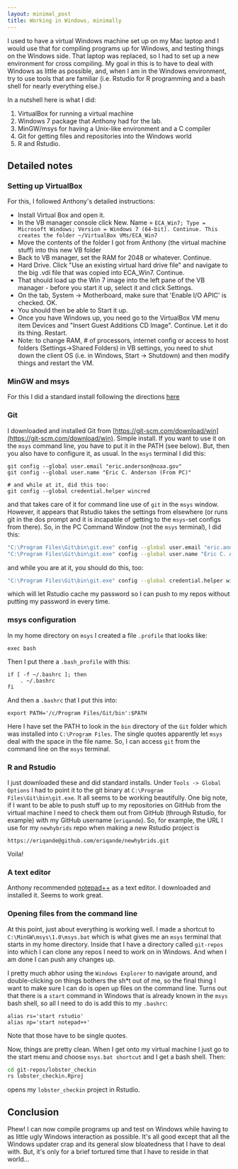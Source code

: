 ```yaml
---
layout: minimal_post
title: Working in Windows, minimally
---
```


I used to have a virtual Windows machine set up on my Mac laptop and I would use that
for compiling programs up for Windows, and testing things on the Windows side.  That laptop
was replaced, so I had to set up a new environment for cross compiling.  My goal in this
is to have to deal with Windows as little as possible, and, when I am in the Windows
environment, try to use tools that are familiar (i.e. Rstudio for R programming and 
a bash shell for nearly everything else.)  

In a nutshell here is what I did:

1. VirtualBox for running a virtual machine
2. Windows 7 package that Anthony had for the lab.
3. MinGW/msys for having a Unix-like environment and a C compiler
4. Git for getting files and repositories into the Windows world
5. R and Rstudio.

## Detailed notes

### Setting up VirtualBox

For this, I followed Anthony's detailed instructions:

- Install Virtual Box and open it.
- In the VB manager console click New. Name = `ECA_Win7; Type = Microsoft Windows; Version = Windows 7 (64-bit). Continue. This creates the folder ~/VirtualBox VMs/ECA_Win7`
- Move the contents of the folder I got from Anthony (the virtual machine stuff) into this new VB folder
- Back to VB manager, set the RAM for 2048 or whatever. Continue.
- Hard Drive. Click "Use an existing virtual hard drive file" and navigate to the big .vdi file that was copied into ECA_Win7. Continue.
- That should load up the Win 7 image into the left pane of the VB manager - before you start it up, select it and click Settings.
- On the tab, System -> Motherboard, make sure that 'Enable I/O APIC' is checked. OK.
- You should then be able to Start it up.
- Once you have Windows up, you need go to the VirtualBox VM menu item Devices and "Insert Guest Additions CD Image". Continue. Let it do its thing. Restart.
- Note: to change RAM, # of processors, internet config or access to host folders (Settings->Shared Folders) in VB settings, you need to shut down the client OS (i.e. in Windows, Start -> Shutdown) and then modify things and restart the VM.




### MinGW and msys

For this I did a standard install following the directions [here](http://www.mingw.org)


### Git

I downloaded and installed Git from [https://git-scm.com/download/win](https://git-scm.com/download/win). 
Simple install.  If you want to use it on the `msys` command line, you have to put it in the PATH 
(see below).  But, then you also have to configure it, as usual.  In the `msys` terminal I did this:

```
git config --global user.email "eric.anderson@noaa.gov"
git config --global user.name "Eric C. Anderson (From PC)"

# and while at it, did this too:
git config --global credential.helper wincred
```
and that takes care of it for command line use of `git` in the `msys` window.  However, 
it appears that Rstudio takes the settings from elsewhere (or runs git in the dos prompt and
it is incapable of getting to the `msys`-set configs from there).  So, in the 
PC Command Window (not the `msys` terminal), I did this:

```sh
"C:\Program Files\Git\bin\git.exe" config --global user.email "eric.anderson@noaa.gov"
"C:\Program Files\Git\bin\git.exe" config --global user.name "Eric C. Anderson (From PC)"
```
and while you are at it, you should do this, too:

```sh
"C:\Program Files\Git\bin\git.exe" config --global credential.helper wincred
```
which will let Rstudio cache my password so I can push to my repos without putting my password in
every time.

### msys configuration

In my home directory on `msys` I created a file `.profile` that looks like:

```
exec bash

```
Then I put there a `.bash_profile` with this:

```
if [ -f ~/.bashrc ]; then
    . ~/.bashrc
fi
```
And then a `.bashrc` that I put this into:

```
export PATH='/c/Program Files/Git/bin':$PATH
```
Here I have set the PATH to look in the `bin` directory of the `Git` folder which was
installed into `C:\Program Files`.  The single quotes apparently let `msys` deal with the 
space in the file name. So, I can access `git` from the command line on the `msys` terminal.

### R and Rstudio

I just downloaded these and did standard installs.  Under `Tools -> Global Options` I had
to point it to the git binary at `C:\Program Files\Git\bin\git.exe`.  It all seems to
be working beautifully.  One big note, if I want to be able to push stuff up to my repositories
on GitHub from the virtual machine I need to check them out from GitHub (through Rstudio,
for example) with my GitHub username (`eriqande`). So, for example, the URL I use for my
`newhybrids` repo when making a new Rstudio project is

```
https://eriqande@github.com/eriqande/newhybrids.git
```
Voila!

### A text editor
Anthony recommended [notepad++](https://notepad-plus-plus.org) as a text editor.  I downloaded and
installed it.  Seems to work great.

### Opening files from the command line

At this point, just about everything is working well.  I made a shortcut to `C:\MinGW\msys\1.0\msys.bat` 
which is what gives me an `msys` terminal that starts in my home directory.  Inside that I have a
directory called `git-repos` into which I can clone any repos I need to work on in Windows.  And when
I am done I can push any changes up.

I pretty much abhor using the `Windows Explorer` to navigate around, and double-clicking on things
bothers the sh*t out of me, so the final thing I want to make
sure I can do is open up files on the command
line.  Turns out that there is a `start` command in Windows that is already known in the `msys` bash 
shell, so all I need to do is add this to my `.bashrc`:

```
alias rs='start rstudio'
alias np='start notepad++'
```
Note that those have to be single quotes.

Now, things are pretty clean.  When I get onto my virtual machine I just go to the start menu and choose `msys.bat shortcut` and I get a bash shell.  Then:

```sh
cd git-repos/lobster_checkin
rs lobster_checkin.Rproj
```
opens my `lobster_checkin` project in Rstudio.  

## Conclusion

Phew! I can now compile programs up and test on Windows while having to as little ugly Windows
interaction as possible.  It's all good except that all the Windows updater crap and its general slow
bloatedness that I have to deal with.  But, it's only for a brief tortured time that I have to 
reside in that world...